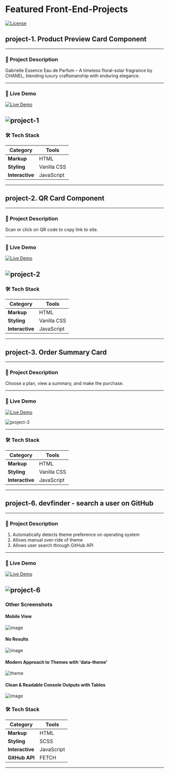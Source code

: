 # Featured Front-End-Projects
<!-- (Use [Shields.io](https://shields.io) for badges!) -->
[![License](https://img.shields.io/badge/license-MIT-blue.svg)](LICENSE)  

## project-1. Product Preview Card Component
---
### 🌟 Project Description
Gabrielle Essence Eau de Parfum – A timeless floral-solar fragrance by CHANEL, blending luxury craftsmanship with enduring elegance.

---
### **🚀 Live Demo**  
[![Live Demo](https://img.shields.io/badge/demo-live-green.svg)](https://de-furkan.github.io/Front-End-Projects/project-1/src/index.html)

![project-1](https://github.com/user-attachments/assets/be12e239-f318-48eb-af46-3b94db7f5d36)
---

### **🛠️ Tech Stack**  
| Category       | Tools                                                                 |  
|----------------|-----------------------------------------------------------------------|  
| **Markup**     | HTML        |
| **Styling**    | Vanilla CSS |  
|**Interactive** | JavaScript  |
---

## project-2. QR Card Component
---
### 🌟 Project Description
Scan or click on QR code to copy link to site.

---
### **🚀 Live Demo**  
[![Live Demo](https://img.shields.io/badge/demo-live-green.svg)](https://de-furkan.github.io/Front-End-Projects/project-2/src/index.html)

![project-2](https://github.com/user-attachments/assets/1886dbd8-e767-4379-a17e-2da099fa96e5)
---

### **🛠️ Tech Stack**  
| Category       | Tools                                                                 |  
|----------------|-----------------------------------------------------------------------|  
| **Markup**     | HTML        |
| **Styling**    | Vanilla CSS |  
|**Interactive** | JavaScript  |
---

## project-3. Order Summary Card
---
### 🌟 Project Description
Choose a plan, view a summary, and make the purchase.

---
### **🚀 Live Demo**  
[![Live Demo](https://img.shields.io/badge/demo-live-green.svg)](https://de-furkan.github.io/Front-End-Projects/project-3/src/index.html)

![project-3](https://github.com/user-attachments/assets/81c10adf-5d47-4644-9221-e4dc886f0d3b)

---

### **🛠️ Tech Stack**  
| Category       | Tools                                                                 |  
|----------------|-----------------------------------------------------------------------|  
| **Markup**     | HTML        |
| **Styling**    | Vanilla CSS |  
|**Interactive** | JavaScript  |
---

## project-6. devfinder - search a user on GitHub 
---
### 🌟 Project Description

<ol>
  <li>Automatically detects theme preference on operating system</li>
  <li>Allows manual over-ride of theme</li>
  <li>Allows user search through GitHub API</li>
</ol>

---
### **🚀 Live Demo**  
[![Live Demo](https://img.shields.io/badge/demo-live-green.svg)](https://de-furkan.github.io/Front-End-Projects/project-6/src/index.html)

![project-6](https://github.com/user-attachments/assets/6b0d0961-4ae8-4aa3-abb6-af8b2fb104d8)
---

### Other Screenshots

#### Mobile View
![image](https://github.com/user-attachments/assets/80a89324-0c7c-402d-9102-dbabdb922d79)

#### No Results
![image](https://github.com/user-attachments/assets/1ede49b0-cd9c-410d-810a-1e43e81bd0e7)

#### Modern Approach to Themes with 'data-theme'
![theme](https://github.com/user-attachments/assets/d8eb075a-11ec-41b4-a544-5256e0e3c3c6)

#### Clean & Readable Console Outputs with Tables
![image](https://github.com/user-attachments/assets/d11b8d4a-2596-47e1-bf8a-b448a3c1addf)

### **🛠️ Tech Stack**  
| Category       | Tools                                                                 |  
|----------------|-----------------------------------------------------------------------|  
| **Markup**     | HTML        |
| **Styling**    | SCSS        |  
|**Interactive** | JavaScript  |
|**GitHub API**  | FETCH       |
---
